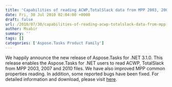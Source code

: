 ```yaml
---
title: 'Capabilities of reading ACWP,TotalSlack data from MPP 2003, 2007 and 2010 files added in Aspose.Tasks'
date: Fri, 30 Jul 2010 02:04:00 +0000
draft: false
url: /2010/07/30/capabilities-of-reading-acwp-totalslack-data-from-mpp-2003-2007-and-2010-files-added-in-aspose-tasks/
author: Msabir
summary: ''
tags: []
categories: ['Aspose.Tasks Product Family']
---
```


We happily announce the new release of Aspose.Tasks for .NET 3.1.0. This release enables the Aspose.Tasks for .NET users to read ACWP, TotalSlack from MPP 2003, 2007 and 2010 files. We have also improved MPP common properties reading. In addition, some reported bugs have been fixed. For detailed information and download, please visit [here][1].




[1]: http://www.aspose.com/community/files/51/.net-components/aspose.tasks-for-.net/entry251171.aspx




